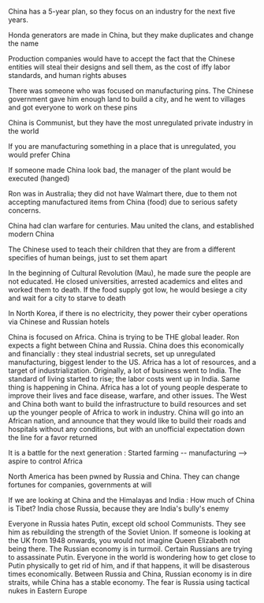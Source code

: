 




China has a 5-year plan, so they focus on an industry for the next five years. 


Honda generators are made in China, but they make duplicates and change the name 


Production companies would have to accept the fact that the Chinese entities will steal their designs and sell them, as the cost of iffy labor standards, and human rights abuses


There was someone who was focused on manufacturing pins. The Chinese government gave him enough land to build a city, and he went to villages and got everyone to work on these pins


China is Communist, but they have the most unregulated private industry in the world


If you are manufacturing something in a place that is unregulated, you would prefer China



If someone made China look bad, the manager of the plant would be executed (hanged)


Ron was in Australia; they did not have Walmart there, due to them not accepting manufactured items from China (food) due to serious safety concerns. 


China had clan warfare for centuries. Mau united the clans, and established modern China


The Chinese used to teach their children that they are from a different specifies of human beings, just to set them apart


In the beginning of Cultural Revolution (Mau), he made sure the people are not educated. He closed universities, arrested academics and elites and worked them to death. If the food supply got low, he would besiege a city and wait for a city to starve to death


In North Korea, if there is no electricity, they power their cyber operations via Chinese and Russian hotels



China is focused on Africa. China is trying to be THE global leader. Ron expects a fight between China and Russia. China does this economically and financially : they steal industrial secrets, set up unregulated manufacturing, biggest lender to the US. Africa has a lot of resources, and a target of industrialization. Originally, a lot of business went to India. The standard of living started to rise; the labor costs went up in India. Same thing is happening in China. Africa has a lot of young people desperate to improve their lives and face disease, warfare, and other issues. The West and China both want to build the infrastructure to build resources and set up the younger people of Africa to work in industry. China will go into an African nation, and announce that they would like to build their roads and hospitals without any conditions, but with an unofficial expectation down the line for a favor returned



It is a battle for the next generation : Started farming -- manufacturing --> aspire to control Africa



North America has been pwned by Russia and China. They can change fortunes for companies, governments at will



If we are looking at China and the Himalayas and India : How much of China is Tibet? India chose Russia, because they are India's bully's enemy


Everyone in Russia hates Putin, except old school Communists. They see him as rebuilding the strength of the Soviet Union. If someone is looking at the UK from 1948 onwards, you would not imagine Queen Elizabeth not being there.  The Russian economy is in turmoil. Certain Russians are trying to assassinate Putin. Everyone in the world is wondering how to get close to Putin physically to get rid of him, and if that happens, it will be disasterous times economically. Between Russia and China, Russian economy is in dire straits, while China has a stable economy. The fear is Russia using tactical nukes in Eastern Europe









